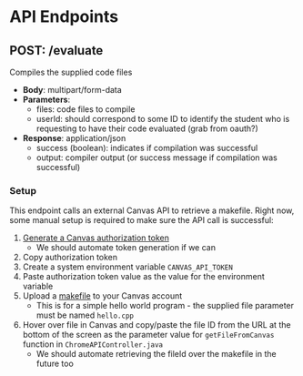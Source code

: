 # API Endpoints
## POST: /evaluate
Compiles the supplied code files
- **Body**: multipart/form-data
- **Parameters**:
  - files: code files to compile
  - userId: should correspond to some ID to identify the student who is requesting to have their code evaluated (grab from oauth?)
- **Response**: application/json
  - success (boolean): indicates if compilation was successful
  - output: compiler output (or success message if compilation was successful)

### Setup
This endpoint calls an external Canvas API to retrieve a makefile. Right now, some manual setup is required to make sure the API call is successful:
1. [Generate a Canvas authorization token](https://canvas.instructure.com/doc/api/file.oauth.html#manual-token-generation)
    - We should automate token generation if we can
2. Copy authorization token
3. Create a system environment variable `CANVAS_API_TOKEN`
4. Paste authorization token value as the value for the environment variable
5. Upload a [makefile](https://github.com/Canvas-Code-Capstone/mock-api/blob/master/responses/hello-world/makefile) to your Canvas account
    - This is for a simple hello world program - the supplied file parameter must be named `hello.cpp`
6. Hover over file in Canvas and copy/paste the file ID from the URL at the bottom of the screen as the parameter value for `getFileFromCanvas` function in `ChromeAPIController.java` 
    - We should automate retrieving the fileId over the makefile in the future too